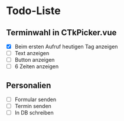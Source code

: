 # Todo-Liste
## Terminwahl in CTkPicker.vue
- [X] Beim ersten Aufruf heutigen Tag anzeigen
- [ ] Text anzeigen
- [ ] Button anzeigen
- [ ] 6 Zeiten anzeigen
## Personalien
- [ ] Formular senden
- [ ] Termin senden
- [ ] In DB schreiben
